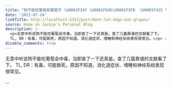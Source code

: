 ```yaml
---
title: "狗不能吃葡萄和葡萄干 \U0001F347 \U0001F645\U0001F3FB  \U0001F415 "
date: '2021-07-24'
linkTitle: http://localhost:1313/post/dont-let-dogs-eat-grapes/
source: Home on Jackie's Personal Blog
description: |-
  <p>无意中听说狗不能吃葡萄会中毒，当即查了一下还真是。查了几篇靠谱的文献看了下。
  TL, DR：有毒，可能致死，原因不知道。消化道症状、嗜睡和神经系统表现很常见。</p> ...
disable_comments: true
---
```

<p>无意中听说狗不能吃葡萄会中毒，当即查了一下还真是。查了几篇靠谱的文献看了下。
TL, DR：有毒，可能致死，原因不知道。消化道症状、嗜睡和神经系统表现很常见。</p> ...